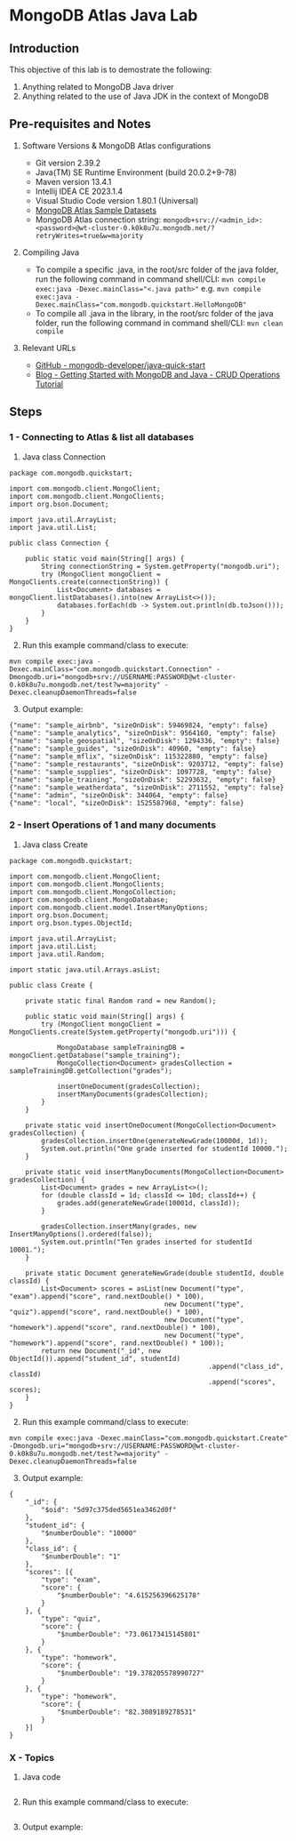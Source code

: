 # MongoDB Atlas Java Lab

## Introduction
This objective of this lab is to demostrate the following:
1.  Anything related to MongoDB Java driver
2.  Anything related to the use of Java JDK in the context of MongoDB

## Pre-requisites and Notes
1.  Software Versions & MongoDB Atlas configurations
    - Git version 2.39.2
    - Java(TM) SE Runtime Environment (build 20.0.2+9-78)
    - Maven version 13.4.1
    - Intellij IDEA CE 2023.1.4
    - Visual Studio Code version 1.80.1 (Universal)
    - [MongoDB Atlas Sample Datasets](https://www.mongodb.com/developer/products/atlas/atlas-sample-datasets/)
    - MongoDB Atlas connection string:  ```mongodb+srv://<admin_id>:<password>@wt-cluster-0.k0k8u7u.mongodb.net/?retryWrites=true&w=majority```
      
2.  Compiling Java
    - To compile a specific .java, in the root/src folder of the java folder, run the following command in command shell/CLI: ```mvn compile exec:java -Dexec.mainClass="<.java path>"``` e.g. ```mvn compile exec:java -Dexec.mainClass="com.mongodb.quickstart.HelloMongoDB"```
    - To compile all .java in the library, in the root/src folder of the java folder, run the following command in command shell/CLI: ```mvn clean compile```
      
3.  Relevant URLs
    - [GitHub - mongodb-developer/java-quick-start](https://github.com/mongodb-developer/java-quick-start)
    - [Blog - Getting Started with MongoDB and Java - CRUD Operations Tutorial](https://www.mongodb.com/developer/languages/java/java-setup-crud-operations/)

## Steps

### 1 - Connecting to Atlas & list all databases
1.  Java class Connection
```
package com.mongodb.quickstart;

import com.mongodb.client.MongoClient;
import com.mongodb.client.MongoClients;
import org.bson.Document;

import java.util.ArrayList;
import java.util.List;

public class Connection {

    public static void main(String[] args) {
        String connectionString = System.getProperty("mongodb.uri");
        try (MongoClient mongoClient = MongoClients.create(connectionString)) {
            List<Document> databases = mongoClient.listDatabases().into(new ArrayList<>());
            databases.forEach(db -> System.out.println(db.toJson()));
        }
    }
}
```

2.  Run this example command/class to execute:
```
mvn compile exec:java -Dexec.mainClass="com.mongodb.quickstart.Connection" -Dmongodb.uri="mongodb+srv://USERNAME:PASSWORD@wt-cluster-0.k0k8u7u.mongodb.net/test?w=majority" -Dexec.cleanupDaemonThreads=false
```

3.  Output example:
```
{"name": "sample_airbnb", "sizeOnDisk": 59469824, "empty": false}
{"name": "sample_analytics", "sizeOnDisk": 9564160, "empty": false}
{"name": "sample_geospatial", "sizeOnDisk": 1294336, "empty": false}
{"name": "sample_guides", "sizeOnDisk": 40960, "empty": false}
{"name": "sample_mflix", "sizeOnDisk": 115322880, "empty": false}
{"name": "sample_restaurants", "sizeOnDisk": 9203712, "empty": false}
{"name": "sample_supplies", "sizeOnDisk": 1097728, "empty": false}
{"name": "sample_training", "sizeOnDisk": 52293632, "empty": false}
{"name": "sample_weatherdata", "sizeOnDisk": 2711552, "empty": false}
{"name": "admin", "sizeOnDisk": 344064, "empty": false}
{"name": "local", "sizeOnDisk": 1525587968, "empty": false}
```

### 2 - Insert Operations of 1 and many documents
1.  Java class Create
```
package com.mongodb.quickstart;

import com.mongodb.client.MongoClient;
import com.mongodb.client.MongoClients;
import com.mongodb.client.MongoCollection;
import com.mongodb.client.MongoDatabase;
import com.mongodb.client.model.InsertManyOptions;
import org.bson.Document;
import org.bson.types.ObjectId;

import java.util.ArrayList;
import java.util.List;
import java.util.Random;

import static java.util.Arrays.asList;

public class Create {

    private static final Random rand = new Random();

    public static void main(String[] args) {
        try (MongoClient mongoClient = MongoClients.create(System.getProperty("mongodb.uri"))) {

            MongoDatabase sampleTrainingDB = mongoClient.getDatabase("sample_training");
            MongoCollection<Document> gradesCollection = sampleTrainingDB.getCollection("grades");

            insertOneDocument(gradesCollection);
            insertManyDocuments(gradesCollection);
        }
    }

    private static void insertOneDocument(MongoCollection<Document> gradesCollection) {
        gradesCollection.insertOne(generateNewGrade(10000d, 1d));
        System.out.println("One grade inserted for studentId 10000.");
    }

    private static void insertManyDocuments(MongoCollection<Document> gradesCollection) {
        List<Document> grades = new ArrayList<>();
        for (double classId = 1d; classId <= 10d; classId++) {
            grades.add(generateNewGrade(10001d, classId));
        }

        gradesCollection.insertMany(grades, new InsertManyOptions().ordered(false));
        System.out.println("Ten grades inserted for studentId 10001.");
    }

    private static Document generateNewGrade(double studentId, double classId) {
        List<Document> scores = asList(new Document("type", "exam").append("score", rand.nextDouble() * 100),
                                       new Document("type", "quiz").append("score", rand.nextDouble() * 100),
                                       new Document("type", "homework").append("score", rand.nextDouble() * 100),
                                       new Document("type", "homework").append("score", rand.nextDouble() * 100));
        return new Document("_id", new ObjectId()).append("student_id", studentId)
                                                  .append("class_id", classId)
                                                  .append("scores", scores);
    }
}
```

2.  Run this example command/class to execute:
```
mvn compile exec:java -Dexec.mainClass="com.mongodb.quickstart.Create" -Dmongodb.uri="mongodb+srv://USERNAME:PASSWORD@wt-cluster-0.k0k8u7u.mongodb.net/test?w=majority" -Dexec.cleanupDaemonThreads=false
```

3.  Output example:
```
{
    "_id": {
        "$oid": "5d97c375ded5651ea3462d0f"
    },
    "student_id": {
        "$numberDouble": "10000"
    },
    "class_id": {
        "$numberDouble": "1"
    },
    "scores": [{
        "type": "exam",
        "score": {
            "$numberDouble": "4.615256396625178"
        }
    }, {
        "type": "quiz",
        "score": {
            "$numberDouble": "73.06173415145801"
        }
    }, {
        "type": "homework",
        "score": {
            "$numberDouble": "19.378205578990727"
        }
    }, {
        "type": "homework",
        "score": {
            "$numberDouble": "82.3089189278531"
        }
    }]
}
```

### X - Topics
1.  Java code
```
```

2.  Run this example command/class to execute:
```
```

3.  Output example:
```
```
